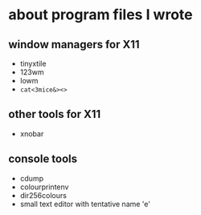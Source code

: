 # about program files I wrote

## window managers for X11

- tinyxtile
- 123wm
- lowm
- `cat<3mice&><>`

## other tools for X11

- xnobar

## console tools

- cdump
- colourprintenv
- dir256colours
- small text editor with tentative name 'e'
